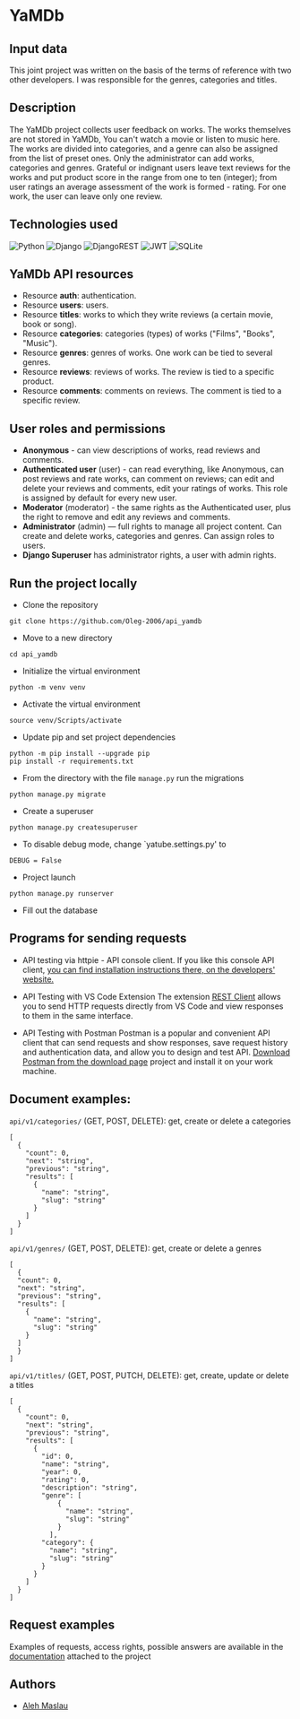 #  YaMDb

## Input data
This joint project was written on the basis of the terms of reference with two other developers.
I was responsible for the genres, categories and titles.

## Description
The YaMDb project collects user feedback on works. The works themselves are not stored in YaMDb,
You can't watch a movie or listen to music here.
The works are divided into categories, and a genre can also be assigned from the list of preset ones.
Only the administrator can add works, categories and genres.
Grateful or indignant users leave text reviews for the works and put
product score in the range from one to ten (integer); from user ratings
an average assessment of the work is formed - rating. For one work, the user can
leave only one review.

## Technologies used
![Python](https://img.shields.io/badge/Python-3776AB?style=for-the-badge&logo=python&logoColor=white) ![Django](https://img.shields.io/badge/Django-092E20?style=for-the-badge&logo=django&logoColor=white) ![DjangoREST](https://img.shields.io/badge/DJANGO-REST-ff1709?style=for-the-badge&logo=django&logoColor=white&color=ff1709&labelColor=gray) ![JWT](https://img.shields.io/badge/JWT-black?style=for-the-badge&logo=JSON%20web%20tokens) ![SQLite](https://img.shields.io/badge/sqlite-%2307405e.svg?style=for-the-badge&logo=sqlite&logoColor=white)

## YaMDb API resources
- Resource **auth**: authentication.
- Resource **users**: users.
- Resource **titles**: works to which they write reviews (a certain movie, book or song).
- Resource **categories**: categories (types) of works ("Films", "Books", "Music").
- Resource **genres**: genres of works. One work can be tied to several genres.
- Resource **reviews**: reviews of works. The review is tied to a specific product.
- Resource **comments**: comments on reviews. The comment is tied to a specific review.

## User roles and permissions
- **Anonymous** - can view descriptions of works, read reviews and comments.
- **Authenticated user** (user) - can read everything, like Anonymous, can post reviews
  and rate works, can comment on reviews; can edit
  and delete your reviews and comments, edit your ratings of works. This role is assigned
  by default for every new user.
- **Moderator** (moderator) - the same rights as the Authenticated user,
  plus the right to remove and edit any reviews and comments.
- **Administrator** (admin) — full rights to manage all project content.
  Can create and delete works, categories and genres. Can assign roles to users.
- **Django Superuser** has administrator rights, a user with admin rights.

## Run the project locally
- Clone the repository
```
git clone https://github.com/Oleg-2006/api_yamdb
```
- Move to a new directory
```
cd api_yamdb
```
- Initialize the virtual environment
```
python -m venv venv
```
- Activate the virtual environment
```
source venv/Scripts/activate
```
- Update pip and set project dependencies
```
python -m pip install --upgrade pip
pip install -r requirements.txt
```
- From the directory with the file `manage.py` run the migrations
```
python manage.py migrate
```
- Create a superuser
```
python manage.py createsuperuser
```
- To disable debug mode, change `yatube.settings.py' to
```
DEBUG = False
```
- Project launch
```
python manage.py runserver
```
- Fill out the database

## Programs for sending requests

* API testing via httpie - API console client.
If you like this console API client, [you can find installation instructions there, on the developers' website.](https://httpie.io/docs/cli/installation)

* API Testing with VS Code Extension
The extension [REST Client](https://marketplace.visualstudio.com/items?itemName=humao.rest-client) allows you to send HTTP requests directly from VS Code and view responses to them in the same interface.

* API Testing with Postman
Postman is a popular and convenient API client that can send requests and show responses, save request history and authentication data, and allow you to design and test API.
[Download Postman from the download page](https://www.postman.com/downloads/) project and install it on your work machine.

## Document examples:

`api/v1/categories/` (GET, POST, DELETE): get, create or delete a categories
```
[
  {
    "count": 0,
    "next": "string",
    "previous": "string",
    "results": [
      {
        "name": "string",
        "slug": "string"
      }
    ]
  }
]
```
`api/v1/genres/` (GET, POST, DELETE): get, create or delete a genres
```
[
  {
  "count": 0,
  "next": "string",
  "previous": "string",
  "results": [
    {
      "name": "string",
      "slug": "string"
    }
  ]
  }
]
```
`api/v1/titles/` (GET, POST, PUTCH, DELETE): get, create, update or delete a titles
```
[
  {
    "count": 0,
    "next": "string",
    "previous": "string",
    "results": [
      {
        "id": 0,
        "name": "string",
        "year": 0,
        "rating": 0,
        "description": "string",
        "genre": [
            {
              "name": "string",
              "slug": "string"
            }
          ],
        "category": {
          "name": "string",
          "slug": "string"
        }
      }
    ]
  }
]
```

## Request examples
Examples of requests, access rights, possible answers are available in the [documentation](http://127.0.0.1:8000/redoc/) attached to the project 

## Authors
- [Aleh Maslau](https://github.com/Alehmas)
